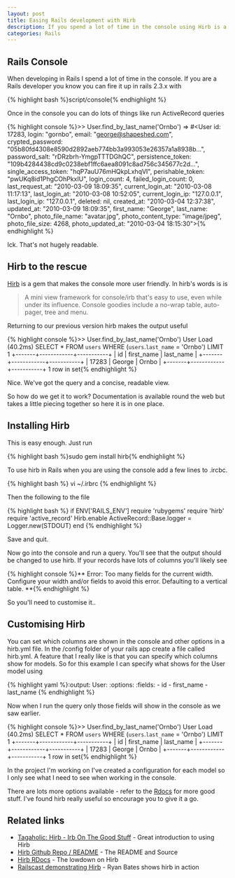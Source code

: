 ```yaml
--- 
layout: post
title: Easing Rails development with Hirb
description: If you spend a lot of time in the console using Hirb is a great way to work faster and improve the output
categories: Rails
---
```


## Rails Console

When developing in Rails I spend a lot of time in the console. If you are a Rails developer you know you can fire it up in rails 2.3.x with

{% highlight bash %}script/console{% endhighlight %}

Once in the console you can do lots of things like run ActiveRecord queries

{% highlight console %}>> User.find_by_last_name('Ornbo')
=> #<User id: 17283, login: "gornbo", email: "george@shapeshed.com", crypted_password: "05b80fd4308e8590d2892aeb774bb3a993053e26357a1a8938b...", password_salt: "rDRzbrh-YmgpTTTDGhQC", persistence_token: "109b4284438cd9c0238ebf1ffc6aea8091c8ad756c345677c2d...", single_access_token: "hqP7auU76mHQkpLxhqVI", perishable_token: "pwUKq8id1PhgCOhPkxIU", login_count: 4, failed_login_count: 0, last_request_at: "2010-03-09 18:09:35", current_login_at: "2010-03-08 11:17:13", last_login_at: "2010-03-08 10:52:05", current_login_ip: "127.0.0.1", last_login_ip: "127.0.0.1", deleted: nil, created_at: "2010-03-04 12:37:38", updated_at: "2010-03-09 18:09:35", first_name: "George", last_name: "Ornbo", photo_file_name: "avatar.jpg", photo_content_type: "image/jpeg", photo_file_size: 4268, photo_updated_at: "2010-03-04 18:15:30">{% endhighlight %}
  
Ick. That's not hugely readable.

## Hirb to the rescue

[Hirb][1] is a gem that makes the console more user friendly. In hirb's words is is

> A mini view framework for console/irb that's easy to use, even while under its influence. Console goodies include a no-wrap table, auto-pager, tree and menu.

Returning to our previous version hirb makes the output useful

{% highlight console %}>> User.find_by_last_name('Ornbo')
  User Load (40.2ms)   SELECT * FROM `users` WHERE (`users`.`last_name` = 'Ornbo') LIMIT 1
+-------+------------+-----------+
| id    | first_name | last_name |
+-------+------------+-----------+
| 17283 | George     | Ornbo     |
+-------+------------+-----------+
1 row in set{% endhighlight %}

Nice. We've got the query and a concise, readable view.

So how do we get it to work? Documentation is available round the web but takes a little piecing together so here it is in one place.

## Installing Hirb

This is easy enough. Just run 

{% highlight bash %}sudo gem install hirb{% endhighlight %}

To use hirb in Rails when you are using the console add a few lines to .ircbc. 

{% highlight bash %}
vi ~/.irbrc
{% endhighlight %}

Then the following to the file 

{% highlight bash %}
if ENV['RAILS_ENV']
  require 'rubygems'
  require 'hirb'
  require 'active_record'
  Hirb.enable
  ActiveRecord::Base.logger = Logger.new(STDOUT)
end
{% endhighlight %}

Save and quit.

Now go into the console and run a query. You'll see that the output should be changed to use hirb. If your records have lots of columns you'll likely see

{% highlight console %}** Error: Too many fields for the current width. Configure your width and/or fields to avoid this error. Defaulting to a vertical table. **{% endhighlight %}

So you'll need to customise it..

## Customising Hirb

You can set which columns are shown in the console and other options in a hirb.yml file. In the /config folder of your rails app create a file called hirb.yml. A feature that I really like is that you can specify which columns show for models. So for this example I can specify what shows for the User model using

{% highlight yaml %}:output:
  User:
    :options:
      :fields:
        - id
        - first_name
        - last_name
{% endhighlight %}

Now when I run the query only those fields will show in the console as we saw earlier.  

{% highlight console %}>> User.find_by_last_name('Ornbo')
  User Load (40.2ms)   SELECT * FROM `users` WHERE (`users`.`last_name` = 'Ornbo') LIMIT 1
+-------+------------+-----------+
| id    | first_name | last_name |
+-------+------------+-----------+
| 17283 | George     | Ornbo     |
+-------+------------+-----------+
1 row in set{% endhighlight %}

In the project I'm working on I've created a configuration for each model so I only see what I need to see when working in the console. 

There are lots more options available - refer to the [Rdocs][2] for more good stuff. I've found hirb really useful so encourage you to give it a go. 

## Related links

* [Tagaholic: Hirb - Irb On The Good Stuff][3] - Great introduction to using Hirb
* [Hirb Github Repo / README][1] - The README and Source
* [Hirb RDocs][2] - The lowdown on Hirb
* [Railscast demonstrating Hirb][4] - Ryan Bates shows hirb in action

[1]: http://github.com/cldwalker/hirb
[2]: http://tagaholic.me/hirb/doc/
[3]: http://tagaholic.me/2009/03/13/hirb-irb-on-the-good-stuff.html
[4]: http://railscasts.com/episodes/176-searchlogic
	
